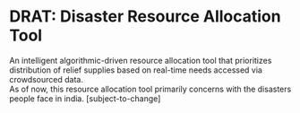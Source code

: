 # DRAT: Disaster Resource Allocation Tool
An intelligent algorithmic-driven resource allocation tool that prioritizes distribution of relief supplies based on real-time needs accessed via crowdsourced data. <br>
As of now, this resource allocation tool primarily concerns with the disasters people face in india. [subject-to-change]
